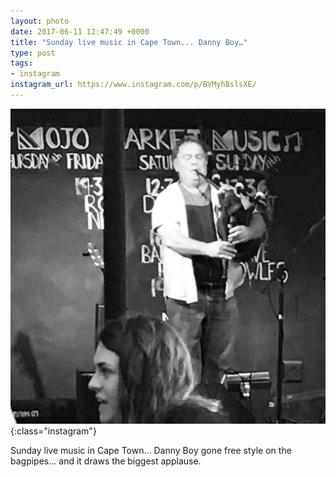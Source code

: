 ```yaml
---
layout: photo
date: 2017-06-11 12:47:49 +0000
title: "Sunday live music in Cape Town... Danny Boy…"
type: post
tags:
- instagram
instagram_url: https://www.instagram.com/p/BVMyhBslsXE/
---
```


![Instagram - BVMyhBslsXE](/img/BVMyhBslsXE.jpg){:class="instagram"}

Sunday live music in Cape Town... Danny Boy gone free style on the bagpipes... and it draws the biggest applause.
